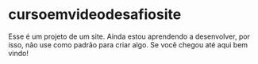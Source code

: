 # cursoemvideodesafiosite

Esse é um projeto de um site. 
Ainda estou aprendendo a desenvolver, por isso, não use como padrão para criar algo.
Se você chegou até aqui bem vindo!
